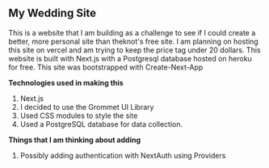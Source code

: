 ## My Wedding Site

This is a website that I am building as a challenge to see if I could create a better, more personal site than theknot's free site.  I am planning on hosting this site on vercel and am trying to keep the price tag under 20 dollars. This website is built with Next.js with a Postgresql database hosted on heroku for free. This site was bootstrapped with Create-Next-App

**Technologies used in making this**

1. Next.js
2. I decided to use the Grommet UI Library
3. Used CSS modules to style the site
4. Used a PostgreSQL database for data collection.

**Things that I am thinking about adding**
1. Possibly adding authentication with NextAuth using Providers

